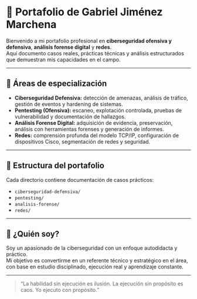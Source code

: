 # 🧠 Portafolio de Gabriel Jiménez Marchena

Bienvenido a mi portafolio profesional en **ciberseguridad ofensiva y defensiva**, **análisis forense digital** y **redes**.  
Aquí documento casos reales, prácticas técnicas y análisis estructurados que demuestran mis capacidades en el campo.

---

## 🔐 Áreas de especialización

- **Ciberseguridad Defensiva:** detección de amenazas, análisis de tráfico, gestión de eventos y hardening de sistemas.
- **Pentesting (Ofensiva):** escaneo, explotación controlada, pruebas de vulnerabilidad y documentación de hallazgos.
- **Análisis Forense Digital:** adquisición de evidencia, preservación, análisis con herramientas forenses y generación de informes.
- **Redes:** comprensión profunda del modelo TCP/IP, configuración de dispositivos Cisco, segmentación de redes y seguridad.

---

## 📂 Estructura del portafolio

Cada directorio contiene documentación de casos prácticos:

- `ciberseguridad-defensiva/`
- `pentesting/`
- `analisis-forense/`
- `redes/`

---

## 🧩 ¿Quién soy?

Soy un apasionado de la ciberseguridad con un enfoque autodidacta y práctico.  
Mi objetivo es convertirme en un referente técnico y estratégico en el área, con base en estudio disciplinado, ejecución real y aprendizaje constante.

---

> “La habilidad sin ejecución es ilusión. La ejecución sin propósito es caos. Yo ejecuto con propósito.”
